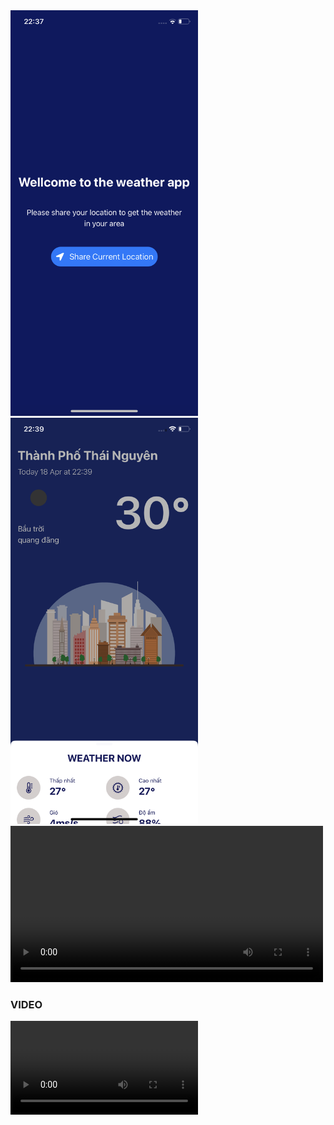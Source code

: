 <div style="display: inline-block;">
    <img src="./docs/img1.PNG" alt="Hình ảnh 1" width="300"/>
</div>
<div style="display: inline-block;">
    <img src="./docs/img2.PNG" alt="Hình ảnh 2" width="300"/>
</div>


<video controls width="500">
    <source src="./docs/video.MP4" type="video/mp4">
    Your browser does not support the video tag.
</video>


### VIDEO
![Demo 1!](./docs/video.mp4 "video Here")

